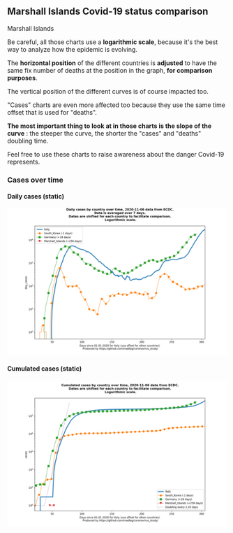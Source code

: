 ## Marshall Islands Covid-19 status comparison 

Marshall Islands



Be careful, all those charts use a **logarithmic scale**, because it's the best way to analyze how the epidemic is evolving.
 
The **horizontal position** of the different countries is **adjusted** to have the same fix number of deaths at the position in the graph, **for comparison purposes**.

The vertical position of the different curves is of course impacted too.

"Cases" charts are even more affected too because they use the same time offset that is used for "deaths".

**The most important thing to look at in those charts is the slope of the curve** : the steeper the curve, the shorter the "cases" and "deaths" doubling time.

Feel free to use these charts to raise awareness about the danger Covid-19 represents. 


 
### Cases over time
 
#### Daily cases (static)
![Marshall Islands covid-19 daily cases static chart](https://raw.githubusercontent.com/madlag/coronavirus_study/master/notebooks/graphs/2020-11-06/countries/Marshall_Islands/2020-11-06_Marshall_Islands_day_cases.png "Marshall Islands covid-19 day_cases static chart")   
 
#### Cumulated cases (static)
![Marshall Islands covid-19 cumulated cases static chart](https://raw.githubusercontent.com/madlag/coronavirus_study/master/notebooks/graphs/2020-11-06/countries/Marshall_Islands/2020-11-06_Marshall_Islands_cases.png "Marshall Islands covid-19 cases static chart")   

